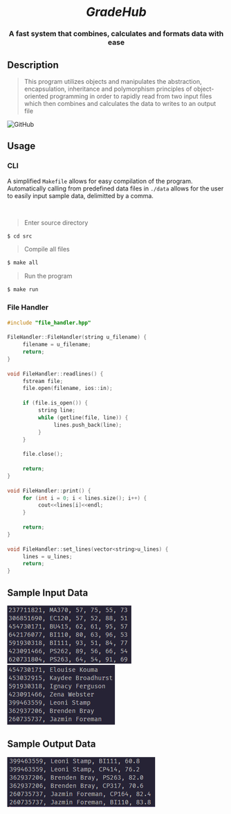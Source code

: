 <div align="center">
  
# _GradeHub_

### A fast system that combines, calculates and formats data with ease
  
 </div>




## Description
> This program utilizes objects and manipulates the abstraction, encapsulation, inheritance and polymorphism principles of object-oriented programming in order to rapidly read from two input files which then combines and calculates the data to writes to an output file <br/>

![GitHub](https://img.shields.io/github/license/noy00y/GradeHub?style=flat-square)

## Usage

### CLI

A simplified `Makefile` allows for easy compilation of the program. <br/>
Automatically calling from predefined data files in `./data` allows for the user to easily input sample data, delimitted by a comma.

<br/>

> Enter source directory
```sh
$ cd src
```

> Compile all files
```sh
$ make all
```
> Run the program
```sh
$ make run
```

### File Handler

```cpp
#include "file_handler.hpp"

FileHandler::FileHandler(string u_filename) {
     filename = u_filename; 
     return;
}

void FileHandler::readlines() {
     fstream file; 
     file.open(filename, ios::in);

     if (file.is_open()) {
          string line;
          while (getline(file, line)) {
               lines.push_back(line);
          }
     }

     file.close();

     return;
}

void FileHandler::print() {
     for (int i = 0; i < lines.size(); i++) {
          cout<<lines[i]<<endl;
     }

     return;
}

void FileHandler::set_lines(vector<string>u_lines) {
     lines = u_lines;
     return;
}
```

## Sample Input Data
<img src="./screenshots/sample_course_file.png">
<img src="./screenshots/sample_name_file.png">

## Sample Output Data
<img src="./screenshots/sample_output.png">

